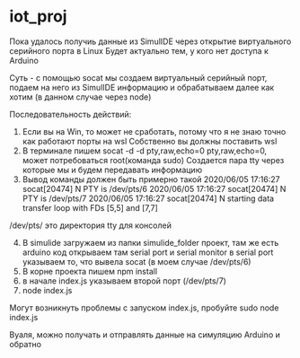 # iot_proj

Пока удалось получиь данные из SimulIDE через открытие виртуального серийного порта в Linux
Будет актуально тем, у кого нет доступа к Arduino

Суть - с помощью socat мы создаем виртуальный серийный порт, подаем на него из
SimulIDE информацию и обрабатываем далее как хотим (в данном случае через node)

Последовательность действий:

1. Если вы на Win, то может не сработать, потому что я не знаю точно как работают порты на wsl
   Собственно вы должны поставить wsl
2. В терминале пишем socat -d -d pty,raw,echo=0 pty,raw,echo=0, может потребоваться root(команда sudo)
   Создается пара tty через которые мы и будем передавать информацию
3. Вывод команды должен быть примерно такой
   2020/06/05 17:16:27 socat[20474] N PTY is /dev/pts/6
   2020/06/05 17:16:27 socat[20474] N PTY is /dev/pts/7
   2020/06/05 17:16:27 socat[20474] N starting data transfer loop with FDs [5,5] and [7,7]

/dev/pts/ это директория tty для консолей

4. В simulide загружаем из папки simulide_folder проект, там же есть arduino код
   открываем там serial port и serial monitor
   в serial port указываем то, что вывела socat (в моем случае /dev/pts/6)
5. В корне проекта пишем npm install
6. в начале index.js указываем второй порт (/dev/pts/7)
7. node index.js

Могут возникнуть проблемы с запуском index.js, пробуйте sudo node index.js

Вуаля, можно получать и отправлять данные на симуляцию Arduino и обратно
